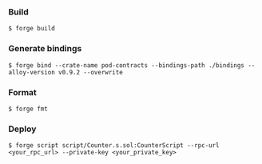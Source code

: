 ### Build

```shell
$ forge build
```

### Generate bindings 

```shell
$ forge bind --crate-name pod-contracts --bindings-path ./bindings --alloy-version v0.9.2 --overwrite 
```

### Format

```shell
$ forge fmt
```

### Deploy

```shell
$ forge script script/Counter.s.sol:CounterScript --rpc-url <your_rpc_url> --private-key <your_private_key>
```

